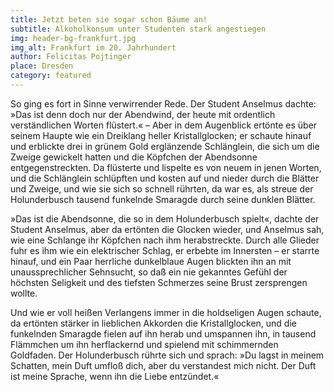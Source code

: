 ```yaml
---
title: Jetzt beten sie sogar schon Bäume an!
subtitle: Alkoholkonsum unter Studenten stark angestiegen
img: header-bg-frankfurt.jpg
img_alt: Frankfurt im 20. Jahrhundert
author: Felicitas Pojtinger
place: Dresden
category: featured
---
```


So ging es fort in Sinne verwirrender Rede. Der Student Anselmus dachte: »Das ist denn doch nur der Abendwind, der heute
mit ordentlich verständlichen Worten flüstert.« – Aber in dem Augenblick ertönte es über seinem Haupte wie ein Dreiklang
heller Kristallglocken; er schaute hinauf und erblickte drei in grünem Gold erglänzende Schlänglein, die sich um die Zweige
gewickelt hatten und die Köpfchen der Abendsonne entgegenstreckten. Da flüsterte und lispelte es von neuem in jenen Worten,
und die Schlänglein schlüpften und kosten auf und nieder durch die Blätter und Zweige, und wie sie sich so schnell rührten,
da war es, als streue der Holunderbusch tausend funkelnde Smaragde durch seine dunklen Blätter.

»Das ist die Abendsonne, die so in dem Holunderbusch spielt«, dachte der Student Anselmus, aber da ertönten die Glocken wieder,
und Anselmus sah, wie eine Schlange ihr Köpfchen nach ihm herabstreckte. Durch alle Glieder fuhr es ihm wie ein elektrischer
Schlag, er erbebte im Innersten – er starrte hinauf, und ein Paar herrliche dunkelblaue Augen blickten ihn an mit unaussprechlicher
Sehnsucht, so daß ein nie gekanntes Gefühl der höchsten Seligkeit und des tiefsten Schmerzes seine Brust zersprengen wollte.

Und wie er voll heißen Verlangens immer in die holdseligen Augen schaute, da ertönten stärker in lieblichen Akkorden die
Kristallglocken, und die funkelnden Smaragde fielen auf ihn herab und umspannen ihn, in tausend Flämmchen um ihn herflackernd
und spielend mit schimmernden Goldfaden. Der Holunderbusch rührte sich und sprach: »Du lagst in meinem Schatten, mein Duft
umfloß dich, aber du verstandest mich nicht. Der Duft ist meine Sprache, wenn ihn die Liebe entzündet.«